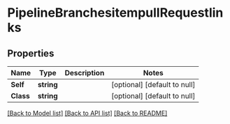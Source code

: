# PipelineBranchesitempullRequestlinks

## Properties
Name | Type | Description | Notes
------------ | ------------- | ------------- | -------------
**Self** | **string** |  | [optional] [default to null]
**Class** | **string** |  | [optional] [default to null]

[[Back to Model list]](../README.md#documentation-for-models) [[Back to API list]](../README.md#documentation-for-api-endpoints) [[Back to README]](../README.md)


